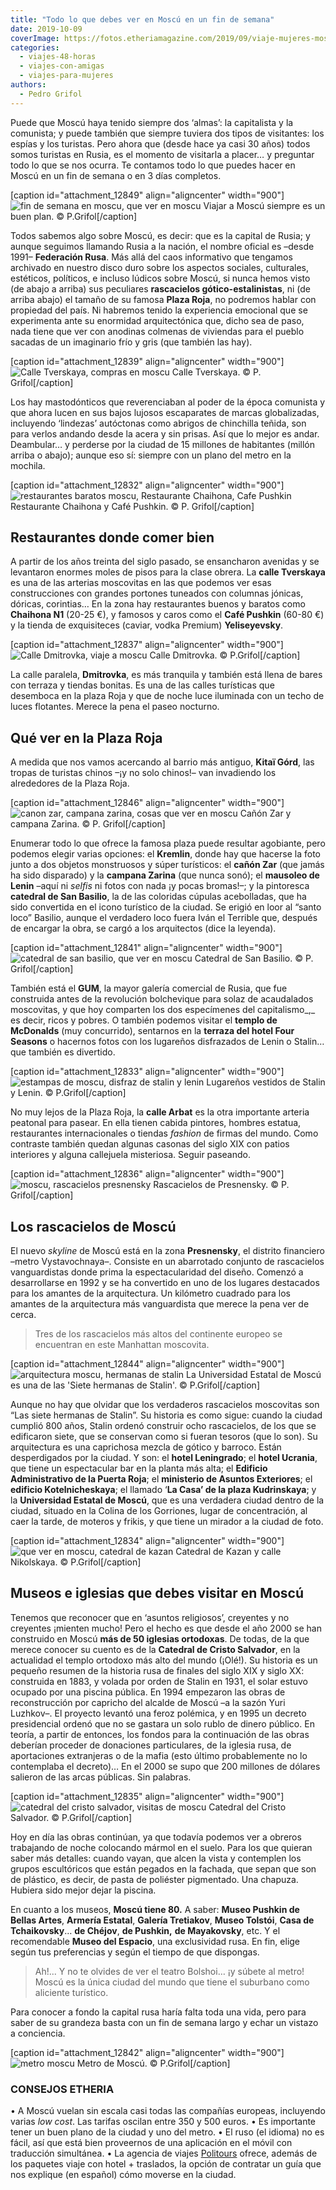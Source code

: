 ```yaml
---
title: "Todo lo que debes ver en Moscú en un fin de semana"
date: 2019-10-09
coverImage: https://fotos.etheriamagazine.com/2019/09/viaje-mujeres-moscu.jpg
categories: 
  - viajes-48-horas
  - viajes-con-amigas
  - viajes-para-mujeres
authors: 
  - Pedro Grifol
---
```


Puede que Moscú haya tenido siempre dos ‘almas’: la capitalista y la comunista; y puede 
también que siempre tuviera dos tipos de visitantes: los espías y los turistas. Pero 
ahora que (desde hace ya casi 30 años) todos somos turistas en Rusia, es el momento de 
visitarla a placer… y preguntar todo lo que se nos ocurra. Te contamos todo lo que 
puedes hacer en Moscú en un fin de semana o en 3 días completos. 

\[caption id="attachment\_12849" align="aligncenter" width="900"\]![fin de semana en moscu, que ver en moscu](https://fotos.etheriamagazine.com/2019/09/viaje-mujeres-moscu-900x603.jpg "Viajar a Moscú siempre es un buen plan.") Viajar a Moscú siempre es un buen plan. © P.Grifol\[/caption\]

Todos sabemos algo sobre Moscú, es decir: que es la capital de Rusia; y aunque seguimos llamando Rusia a la nación, el nombre oficial es –desde 1991– **Federación Rusa**. Más allá del caos informativo que tengamos archivado en nuestro disco duro sobre los aspectos sociales, culturales, estéticos, políticos, e incluso lúdicos sobre Moscú, si nunca hemos visto (de abajo a arriba) sus peculiares **rascacielos gótico-estalinistas**, ni (de arriba abajo) el tamaño de su famosa **Plaza Roja**, no podremos hablar con propiedad del país. Ni habremos tenido la experiencia emocional que se experimenta ante su enormidad arquitectónica que, dicho sea de paso, nada tiene que ver con anodinas colmenas de viviendas para el pueblo sacadas de un imaginario frío y gris (que también las hay).

\[caption id="attachment\_12839" align="aligncenter" width="900"\]![Calle Tverskaya, compras en moscu](https://fotos.etheriamagazine.com/2019/09/moscu-Calle-Tverskaya-900x637.jpg "Calle Tverskaya, en Moscú.") Calle Tverskaya. © P. Grifol\[/caption\]

Los hay mastodónticos que reverenciaban al poder de la época comunista y que ahora lucen en sus bajos lujosos escaparates de marcas globalizadas, incluyendo ‘lindezas’ autóctonas como abrigos de chinchilla teñida, son para verlos andando desde la acera y sin prisas. Así que lo mejor es andar. Deambular… y perderse por la ciudad de 15 millones de habitantes (millón arriba o abajo); aunque eso sí: siempre con un plano del metro en la mochila.

\[caption id="attachment\_12832" align="aligncenter" width="900"\]![restaurantes baratos moscu, Restaurante Chaihona, Cafe Pushkin](https://fotos.etheriamagazine.com/2019/09/moscu-restaurante-barato-900x327.jpg "Restaurante Chaihona y Café Pushkin.") Restaurante Chaihona y Café Pushkin. © P. Grifol\[/caption\]

## Restaurantes donde comer bien

A partir de los años treinta del siglo pasado, se ensancharon avenidas y se levantaron enormes moles de pisos para la clase obrera. La **calle Tverskaya** es una de las arterias moscovitas en las que podemos ver esas construcciones con grandes portones tuneados con columnas jónicas, dóricas, corintias… En la zona hay restaurantes buenos y baratos como **Chaihona N1** (20-25 €), y famosos y caros como el **Café Pushkin** (60-80 €) y la tienda de exquisiteces (caviar, vodka Premium) **Yeliseyevsky**.

\[caption id="attachment\_12837" align="aligncenter" width="900"\]![Calle Dmitrovka, viaje a moscu](https://fotos.etheriamagazine.com/2019/09/moscu-calle-dmitrovka-900x632.jpg "Calle Dmitrovka, en Moscú.") Calle Dmitrovka. © P.Grifol\[/caption\]

La calle paralela, **Dmitrovka**, es más tranquila y también está llena de bares con terraza y tiendas bonitas. Es una de las calles turísticas que desemboca en la plaza Roja y que de noche luce iluminada con un techo de luces flotantes. Merece la pena el paseo nocturno.

## Qué ver en la Plaza Roja

A medida que nos vamos acercando al barrio más antiguo, **Kitaï Górd**, las tropas de turistas chinos –¡y no solo chinos!– van invadiendo los alrededores de la Plaza Roja.

\[caption id="attachment\_12846" align="aligncenter" width="900"\]![canon zar, campana zarina, cosas que ver en moscu](https://fotos.etheriamagazine.com/2019/09/moscu-Kremlin-canon-zar-campana-zarina-900x667.jpg "Cañón Zar y campana Zarina.") Cañón Zar y campana Zarina. © P. Grifol\[/caption\]

Enumerar todo lo que ofrece la famosa plaza puede resultar agobiante, pero podemos elegir varias opciones: el **Kremlin**, donde hay que hacerse la foto junto a dos objetos monstruosos y súper turísticos: el **cañón Zar** (que jamás ha sido disparado) y la **campana Zarina** (que nunca sonó); el **mausoleo de Lenin** –aquí ni _selfis_ ni fotos con nada ¡y pocas bromas!–; y la pintoresca **catedral de San Basilio**, la de las coloridas cúpulas acebolladas, que ha sido convertida en el icono turístico de la ciudad. Se erigió en loor al “santo loco” Basilio, aunque el verdadero loco fuera Iván el Terrible que, después de encargar la obra, se cargó a los arquitectos (dice la leyenda).

\[caption id="attachment\_12841" align="aligncenter" width="900"\]![catedral de san basilio, que ver en moscu](https://fotos.etheriamagazine.com/2019/09/moscu-Catedral-de-San-Basilio-900x608.jpg "Catedral de San Basilio.") Catedral de San Basilio. © P. Grifol\[/caption\]

También está el **GUM**, la mayor galería comercial de Rusia, que fue construida antes de la revolución bolchevique para solaz de acaudalados moscovitas, y que hoy comparten los dos especímenes del capitalismo_,_ es decir, ricos y pobres. O también podemos visitar el **templo de McDonalds** (muy concurrido), sentarnos en la **terraza del hotel Four Seasons** o hacernos fotos con los lugareños disfrazados de Lenin o Stalin… que también es divertido.

\[caption id="attachment\_12833" align="aligncenter" width="900"\]![estampas de moscu, disfraz de stalin y lenin](https://fotos.etheriamagazine.com/2019/09/moscu-Stalin-Lenin-900x625.jpg "Lugareños vestidos de Stalin y Lenin.") Lugareños vestidos de Stalin y Lenin. © P.Grifol\[/caption\]

No muy lejos de la Plaza Roja, la **calle Arbat** es la otra importante arteria peatonal para pasear. En ella tienen cabida pintores, hombres estatua, restaurantes internacionales o tiendas _fashion_ de firmas del mundo. Como contraste también quedan algunas casonas del siglo XIX con patios interiores y alguna callejuela misteriosa. Seguir paseando.

\[caption id="attachment\_12836" align="aligncenter" width="900"\]![moscu, rascacielos presnensky](https://fotos.etheriamagazine.com/2019/09/moscu-Rascacielos-de-Presnensky-900x541.jpg "Rascacielos de Presnensky.") Rascacielos de Presnensky. © P. Grifol\[/caption\]

## Los rascacielos de Moscú

El nuevo _skyline_ de Moscú está en la zona **Presnensky**, el distrito financiero –metro Vystavochnaya–. Consiste en un abarrotado conjunto de rascacielos vanguardistas donde prima la espectacularidad del diseño. Comenzó a desarrollarse en 1992 y se ha convertido en uno de los lugares destacados para los amantes de la arquitectura. Un kilómetro cuadrado para los amantes de la arquitectura más vanguardista que merece la pena ver de cerca.

> Tres de los rascacielos más altos del continente europeo se encuentran en este Manhattan 
> moscovita. 

\[caption id="attachment\_12844" align="aligncenter" width="900"\]![arquitectura moscu, hermanas de stalin](https://fotos.etheriamagazine.com/2019/09/moscu-hermanas-stalin-900x596.jpg "La Universidad Estatal de Moscú es una de las 'Siete hermanas de Stalin'.") La Universidad Estatal de Moscú es una de las 'Siete hermanas de Stalin'. © P.Grifol\[/caption\]

Aunque no hay que olvidar que los verdaderos rascacielos moscovitas son “Las siete hermanas de Stalin”. Su historia es como sigue: cuando la ciudad cumplió 800 años, Stalin ordenó construir ocho rascacielos, de los que se edificaron siete, que se conservan como si fueran tesoros (que lo son). Su arquitectura es una caprichosa mezcla de gótico y barroco. Están desperdigados por la ciudad. Y son: el **hotel Leningrado**; el **hotel Ucrania**, que tiene un espectacular bar en la planta más alta; el **Edificio Administrativo de la Puerta Roja**; el **ministerio de Asuntos Exteriores**; el **edificio Kotelnicheskaya**; el llamado ‘**La Casa’ de la plaza Kudrinskaya**; y la **Universidad Estatal de Moscú**, que es una verdadera ciudad dentro de la ciudad, situado en la Colina de los Gorriones, lugar de concentración, al caer la tarde, de moteros y frikis, y que tiene un mirador a la ciudad de foto.

\[caption id="attachment\_12834" align="aligncenter" width="900"\]![que ver en moscu, catedral de kazan](https://fotos.etheriamagazine.com/2019/09/moscu-Catedral-de-Kazan-calle-Nikolskaya-900x598.jpg "Catedral de Kazan y calle Nikolskaya.") Catedral de Kazan y calle Nikolskaya. © P.Grifol\[/caption\]

## Museos e iglesias que debes visitar en Moscú

Tenemos que reconocer que en ‘asuntos religiosos’, creyentes y no creyentes ¡mienten mucho! Pero el hecho es que desde el año 2000 se han construido en Moscú **más de 50 iglesias ortodoxas**. De todas, de la que merece conocer su cuento es de la **Catedral de Cristo Salvador**, en la actualidad el templo ortodoxo más alto del mundo (¡Olé!). Su historia es un pequeño resumen de la historia rusa de finales del siglo XIX y siglo XX: construida en 1883, y volada por orden de Stalin en 1931, el solar estuvo ocupado por una piscina pública. En 1994 empezaron las obras de reconstrucción por capricho del alcalde de Moscú –a la sazón Yuri Luzhkov–. El proyecto levantó una feroz polémica, y en 1995 un decreto presidencial ordenó que no se gastara un solo rublo de dinero público. En teoría, a partir de entonces, los fondos para la continuación de las obras deberían proceder de donaciones particulares, de la iglesia rusa, de aportaciones extranjeras o de la mafia (esto último probablemente no lo contemplaba el decreto)… En el 2000 se supo que 200 millones de dólares salieron de las arcas públicas. Sin palabras.

\[caption id="attachment\_12835" align="aligncenter" width="900"\]![catedral del cristo salvador, visitas de moscu](https://fotos.etheriamagazine.com/2019/09/moscu-Catedral-de-Cristo-Salvador-900x599.jpg "Catedral del Cristo Salvador.") Catedral del Cristo Salvador. © P.Grifol\[/caption\]

Hoy en día las obras continúan, ya que todavía podemos ver a obreros trabajando de noche colocando mármol en el suelo. Para los que quieran saber más detalles: cuando vayan, que alcen la vista y contemplen los grupos escultóricos que están pegados en la fachada, que sepan que son de plástico, es decir, de pasta de poliéster pigmentado. Una chapuza. Hubiera sido mejor dejar la piscina.

En cuanto a los museos, **Moscú tiene 80.** A saber: **Museo Pushkin de Bellas Artes**, **Armería Estatal**, **Galería Tretiakov**, **Museo Tolstói**, **Casa de Tchaikovsky**… **de Chéjov**, **de Pushkin,** **de Mayakovsky**, etc. Y el recomendable **Museo del Espacio**, una exclusividad rusa. En fin, elige según tus preferencias y según el tiempo de que dispongas.

> Ah!... Y no te olvides de ver el teatro Bolshoi… ¡y súbete al metro! Moscú es la única 
> ciudad del mundo que tiene el suburbano como aliciente turístico. 

Para conocer a fondo la capital rusa haría falta toda una vida, pero para saber de su grandeza basta con un fin de semana largo y echar un vistazo a conciencia. 

\[caption id="attachment\_12842" align="aligncenter" width="900"\]![metro moscu](https://fotos.etheriamagazine.com/2019/09/Moscu-Metro-900x556.jpg "Metro de Moscú.") Metro de Moscú. © P.Grifol\[/caption\]

### CONSEJOS ETHERIA

• A Moscú vuelan sin escala casi todas las compañías europeas, incluyendo varias _low cost_. Las tarifas oscilan entre 350 y 500 euros. • Es importante tener un buen plano de la ciudad y uno del metro. • El ruso (el idioma) no es fácil, así que está bien proveernos de una aplicación en el móvil con traducción simultánea. • La agencia de viajes [Politours](http://www.politours.com) ofrece, además de los paquetes viaje con hotel + traslados, la opción de contratar un guía que nos explique (en español) cómo moverse en la ciudad.
